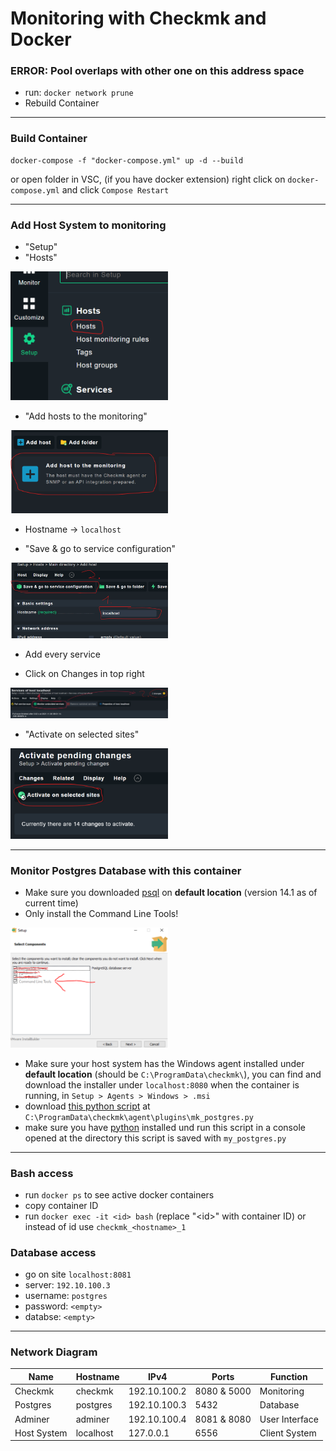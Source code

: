 # Monitoring with Checkmk and Docker
### ERROR: Pool overlaps with other one on this address space
+ run: `docker network prune`
+ Rebuild Container
------------------------
### Build Container
```
docker-compose -f "docker-compose.yml" up -d --build
```
or open folder in VSC, (if you have docker extension) right click on `docker-compose.yml` and click `Compose Restart`

-------------------------
### Add Host System to monitoring
+ "Setup"
+ "Hosts"

<img height="auto" width="50%" src="https://github.com/Nevah5/DockerMonitoring/raw/images/1.png">

+ "Add hosts to the monitoring"

<img height="auto" width="50%" src="https://github.com/Nevah5/DockerMonitoring/raw/images/2.png">

+ Hostname -> `localhost`

+ "Save & go to service configuration"

<img height="auto" width="50%" src="https://github.com/Nevah5/DockerMonitoring/raw/images/3.png">

+ Add every service

+ Click on Changes in top right

<img height="auto" width="50%" src="https://github.com/Nevah5/DockerMonitoring/raw/images/4.png">

+ "Activate on selected sites"

<img height="auto" width="50%" src="https://github.com/Nevah5/DockerMonitoring/raw/images/5.png">

--------------------------
### Monitor Postgres Database with this container
+ Make sure you downloaded [psql] on **default location** (version 14.1 as of current time)
+ Only install the Command Line Tools!

<img height="auto" width="50%" src="https://github.com/Nevah5/DockerMonitoring/raw/images/6.png" alt="This option here!">

+ Make sure your host system has the Windows agent installed under **default location** (should be `C:\ProgramData\checkmk\`), you can find and download the installer under `localhost:8080` when the container is running, in `Setup > Agents > Windows > .msi`
+ download [this python script] at `C:\ProgramData\checkmk\agent\plugins\mk_postgres.py`
+ make sure you have [python] installed und run this script in a console opened at the directory this script is saved with `my_postgres.py`

--------------------------
### Bash access
+ run `docker ps` to see active docker containers
+ copy container ID
+ run `docker exec -it <id> bash` (replace "\<id>" with container ID) or instead of id use `checkmk_<hostname>_1`

### Database access
+ go on site `localhost:8081`
+ server: `192.10.100.3`
+ username: `postgres`
+ password: `<empty>`
+ databse: `<empty>`
--------------------------
### Network Diagram
|Name|Hostname|IPv4|Ports|Function|
|-|-|-|-|-|
|Checkmk|checkmk|192.10.100.2|8080 & 5000|Monitoring|
|Postgres|postgres|192.10.100.3|5432|Database|
|Adminer|adminer|192.10.100.4|8081 & 8080|User Interface|
|Host System|localhost|127.0.0.1|6556|Client System|


[psql]:https://www.enterprisedb.com/downloads/postgres-postgresql-downloads
[this python script]:https://github.com/jrghde/postgresmonitoring/blob/main/mk_postgres.py
[python]:https://www.microsoft.com/en-us/p/python-39/9p7qfqmjrfp7?activetab=pivot:overviewtab
